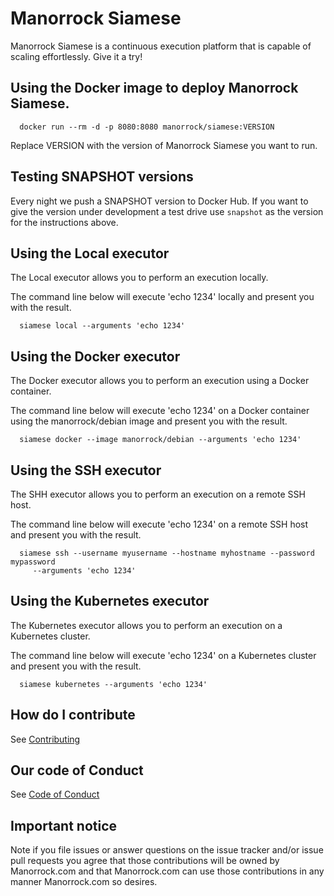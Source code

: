 # Manorrock Siamese

Manorrock Siamese is a continuous execution platform that is capable of
scaling effortlessly. Give it a try!

## Using the Docker image to deploy Manorrock Siamese.

```shell
  docker run --rm -d -p 8080:8080 manorrock/siamese:VERSION
```

Replace VERSION with the version of Manorrock Siamese you want to run.

## Testing SNAPSHOT versions

Every night we push a SNAPSHOT version to Docker Hub. If you want to give the
version under development a test drive use `snapshot` as the version for the
instructions above.

## Using the Local executor

The Local executor allows you to perform an execution locally.

The command line below will execute 'echo 1234' locally and present you with the result.

```
  siamese local --arguments 'echo 1234'
```

## Using the Docker executor

The Docker executor allows you to perform an execution using a Docker container.

The command line below will execute 'echo 1234' on a Docker container using the
manorrock/debian image and present you with the result.

```
  siamese docker --image manorrock/debian --arguments 'echo 1234'
```

## Using the SSH executor

The SHH executor allows you to perform an execution on a remote SSH host.

The command line below will execute 'echo 1234' on a remote SSH host and 
present you with the result.

```
  siamese ssh --username myusername --hostname myhostname --password mypassword
     --arguments 'echo 1234'
```

## Using the Kubernetes executor

The Kubernetes executor allows you to perform an execution on a Kubernetes cluster.

The command line below will execute 'echo 1234' on a Kubernetes cluster and 
present you with the result.

```
  siamese kubernetes --arguments 'echo 1234'
```

## How do I contribute

See [Contributing](CONTRIBUTING.md)

## Our code of Conduct

See [Code of Conduct](CODE_OF_CONDUCT.md)

## Important notice

Note if you file issues or answer questions on the issue tracker and/or issue
pull requests you agree that those contributions will be owned by Manorrock.com
and that Manorrock.com can use those contributions in any manner Manorrock.com
so desires.
